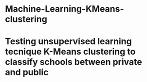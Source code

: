 # Machine-Learning-KMeans-clustering

# Testing unsupervised learning tecnique K-Means clustering to classify schools between private and public
